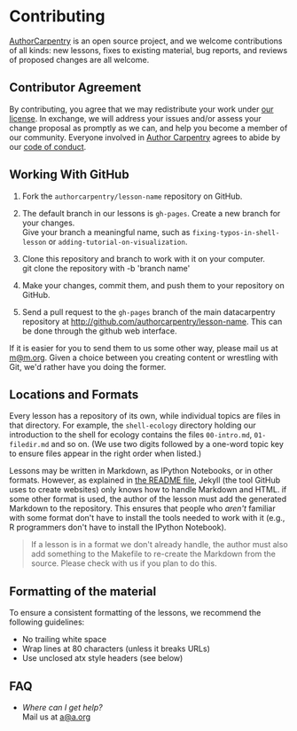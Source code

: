 # Contributing

[AuthorCarpentry](http://authorcarpentry.github.io) is an open source project,
and we welcome contributions of all kinds:
new lessons,
fixes to existing material,
bug reports,
and reviews of proposed changes are all welcome.

## Contributor Agreement

By contributing,
you agree that we may redistribute your work under [our license](LICENSE.md).
In exchange,
we will address your issues and/or assess your change proposal as promptly as we can,
and help you become a member of our community.
Everyone involved in [Author Carpentry](http://authorcarpentry.github.io)
agrees to abide by our [code of conduct](CONDUCT.md).

## Working With GitHub

1.  Fork the `authorcarpentry/lesson-name` repository on GitHub.  

2.  The default branch in our lessons is `gh-pages`. Create a 
    new branch for your changes.  
    Give your branch a meaningful name,
    such as `fixing-typos-in-shell-lesson`
    or `adding-tutorial-on-visualization`.

3.  Clone this repository and branch to work with it on your computer.  
    git clone the repository with -b 'branch name'

4.  Make your changes, commit them, and push them to your repository on GitHub.

5.  Send a pull request to the `gh-pages` branch of the main datacarpentry
    repository at http://github.com/authorcarpentry/lesson-name. This can
    be done through the github web interface. 

If it is easier for you to send them to us some other way,
please mail us at
[m@m.org](mailto:m@m.org).
Given a choice between you creating content or wrestling with Git,
we'd rather have you doing the former.

## Locations and Formats

Every lesson has a repository of its own, while individual topics are files
in that directory.  For example, the `shell-ecology` directory holding our
introduction to the shell for ecology contains the files `00-intro.md`, 
`01-filedir.md` and so on.  (We use two digits followed by a one-word topic 
key to ensure files
appear in the right order when listed.)

Lessons may be written in Markdown, as IPython Notebooks, or in other formats.
However, as explained in [the README file](README.md), Jekyll (the tool GitHub
uses to create websites) only knows how to handle Markdown and HTML.  if some
other format is used, the author of the lesson must add the generated Markdown
to the repository.  This ensures that people who *aren't* familiar with some
format don't have to install the tools needed to work with it (e.g., R
programmers don't have to install the IPython Notebook).

> If a lesson is in a format we don't already handle, the author must also add
> something to the Makefile to re-create the Markdown from the source.  Please
> check with us if you plan to do this.


## Formatting of the material

To ensure a consistent formatting of the lessons, we recommend the following
guidelines:
* No trailing white space
* Wrap lines at 80 characters (unless it breaks URLs)
* Use unclosed atx style headers (see below)

## FAQ

*   *Where can I get help?*
    <br/>
    Mail us at [a@a.org](mailto:a@a.org)
